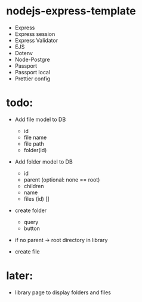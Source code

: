 # nodejs-express-template

-   Express
-   Express session
-   Express Validator
-   EJS
-   Dotenv
-   Node-Postgre
-   Passport
-   Passport local
-   Prettier config


# todo:
- Add file model to DB
    - id
    - file name
    - file path
    - folder(id)
- Add folder model to DB
    - id
    - parent (optional: none == root)
    - children
    - name
    - files (id) []

- create folder
    - query
    - button

- if no parent -> root directory in library
- create file


# later:
- library page to display folders and files